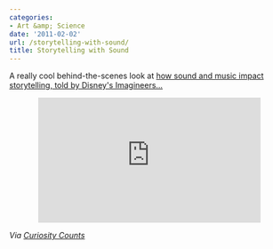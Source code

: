 ```yaml
---
categories:
- Art &amp; Science
date: '2011-02-02'
url: /storytelling-with-sound/
title: Storytelling with Sound
---
```


A really cool behind-the-scenes look at <a href="http://vimeo.com/18945157">how sound and music impact storytelling, told by Disney's Imagineers...</a>

<p align="center"><iframe src="https://player.vimeo.com/video/18945157?byline=0&amp;portrait=0" width="400" height="225" frameborder="0"></iframe></p>

<em>Via <a href="http://curiositycounts.com/post/2929369087/soundworks-collection-a-behind-the-scenes-look">Curiosity Counts</a></em>